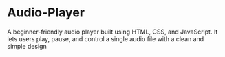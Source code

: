 # Audio-Player
A beginner-friendly audio player built using HTML, CSS, and JavaScript. It lets users play, pause, and control a single audio file with a clean and simple design

